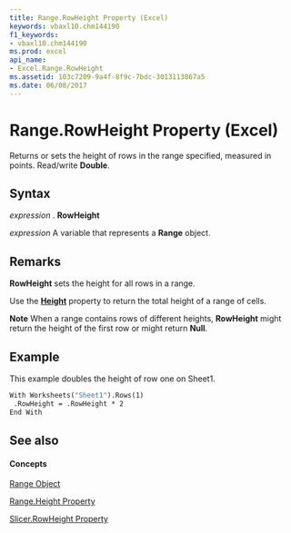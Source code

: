 ```yaml
---
title: Range.RowHeight Property (Excel)
keywords: vbaxl10.chm144190
f1_keywords:
- vbaxl10.chm144190
ms.prod: excel
api_name:
- Excel.Range.RowHeight
ms.assetid: 103c7209-9a4f-8f9c-7bdc-3013113867a5
ms.date: 06/08/2017
---
```



# Range.RowHeight Property (Excel)

Returns or sets the height of rows in the range specified, measured in points. Read/write **Double**.


## Syntax

 _expression_ . **RowHeight**

 _expression_ A variable that represents a **Range** object.


## Remarks

**RowHeight** sets the height for all rows in a range.

Use the  **[Height](range-height-property-excel.md)** property to return the total height of a range of cells.

 **Note**  When a range contains rows of different heights, **RowHeight** might return the height of the first row or might return **Null**. 


## Example

This example doubles the height of row one on Sheet1.


```vb
With Worksheets("Sheet1").Rows(1) 
 .RowHeight = .RowHeight * 2 
End With
```


## See also


#### Concepts

[Range Object](range-object-excel.md)

[Range.Height Property](range-height-property-excel.md)

[Slicer.RowHeight Property](slicer-rowheight-property-excel.md)
